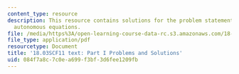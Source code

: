 ```yaml
---
content_type: resource
description: This resource contains solutions for the problem statements related to
  autonomous equations.
file: /media/https%3A/open-learning-course-data-rc.s3.amazonaws.com/18-03sc-differential-equations-fall-2011/084f7a8c7c0ea699f3bf3d6fee1209fb_MIT18_03SCF11_ps3_s10s.pdf
file_type: application/pdf
resourcetype: Document
title: '18.03SCF11 text: Part I Problems and Solutions'
uid: 084f7a8c-7c0e-a699-f3bf-3d6fee1209fb
---
```

